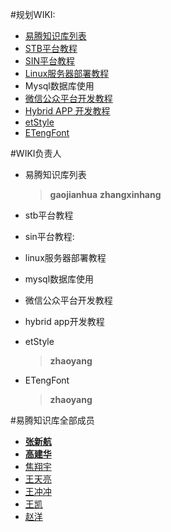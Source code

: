 #规划WIKI:
* [易腾知识库列表](https://github.com/ETENG-WIKI/ETENG-WIKI) 
* [STB平台教程](https://github.com/ETENG-WIKI/STB-WIKI)
* [SIN平台教程](https://github.com/ETENG-WIKI/SIN-WIKI)
* [Linux服务器部署教程](https://github.com/ETENG-WIKI/LINUX-SERVER)
* Mysql数据库使用
* [微信公众平台开发教程](https://github.com/ETENG-WIKI/WSP-WIKI)
* [Hybrid APP 开发教程](https://github.com/ETENG-WIKI/HAC-WIKI)
* [etStyle](http://zhaoyang3916.github.io/etStyle/#/index/main)
* [ETengFont](http://zhaoyang3916.github.io/ETengFont/)

#WIKI负责人

* 易腾知识库列表  

   > **gaojianhua**    **zhangxinhang**
   
* stb平台教程   

* sin平台教程: 

* linux服务器部署教程

* mysql数据库使用

* 微信公众平台开发教程

* hybrid app开发教程

* etStyle
  > **zhaoyang**

* ETengFont
  > **zhaoyang**




#易腾知识库全部成员
* [**张新航**](https://github.com/zhangxinhang) 
* [**高建华**](https://github.com/gaojianhua) 
* [焦翔宇](https://github.com/JrontEnd)
* [王天亮](https://github.com/wangtianliang)
* [王冲冲](https://github.com/wangchongchong)
* [王凯]() 
* [赵洋](https://github.com/zhaoyang3916)

